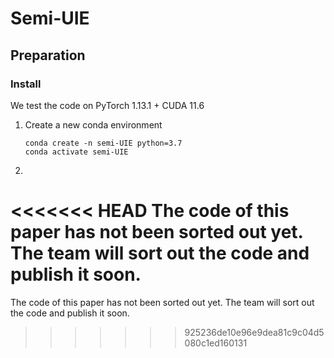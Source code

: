# Semi-UIE

## Preparation

### Install

We test the code on PyTorch 1.13.1 + CUDA 11.6

1. Create a new conda environment

   ```
   conda create -n semi-UIE python=3.7
   conda activate semi-UIE
   ```

   

2. 

<<<<<<< HEAD
The code of this paper has not been sorted out yet. The team will sort out the code and publish it soon.
=======
The code of this paper has not been sorted out yet. The team will sort out the code and publish it soon.
>>>>>>> 925236de10e96e9dea81c9c04d5080c1ed160131
